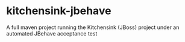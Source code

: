 kitchensink-jbehave
===================

A full maven project running the Kitchensink (JBoss) project under an automated JBehave acceptance test
